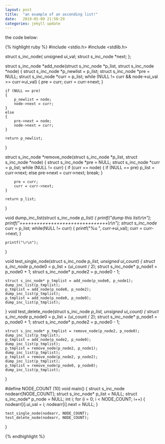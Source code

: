 ```yaml
---
layout: post
title:  "an example of an ascending list!"
date:   2019-05-09 21:50:29
categories: jekyll update
---
```

the code below:

{% highlight ruby %}
#include <stdio.h>
#include <stdlib.h>

struct s_inc_node{
	unsigned ui_val;
	struct s_inc_node *next;
};

struct s_inc_node *add_node(struct s_inc_node *p_list, struct s_inc_node *node)
{
	struct s_inc_node *p_newlist = p_list;
	struct s_inc_node *pre = NULL;
	struct s_inc_node *curr = p_list;
	while (NULL != curr && node->ui_val >= curr->ui_val)
	{
		pre = curr;
		curr = curr->next;
	}

	if (NULL == pre)
	{
		p_newlist = node;
		node->next = curr;
	}
	else
	{
		pre->next = node;
		node->next = curr;
	}

	return p_newlist;
}

struct s_inc_node *remove_node(struct s_inc_node *p_list, struct s_inc_node *node)
{
	struct s_inc_node *pre = NULL;
	struct s_inc_node *curr = p_list;
	while (NULL != curr)
	{
		if (curr == node)
		{
			if (NULL == pre)
				p_list = curr->next;
			else
				pre->next = curr->next;
			break;
		}

		pre = curr;
		curr = curr->next;
	}

	return p_list;
}

void dump_inc_list(struct s_inc_node *p_list)
{
	printf("dump this list\r\n");
	printf("+++++++++++++++++++++++++++++++\r\n");
	struct s_inc_node* curr = p_list;
	while(NULL != curr)
	{
		printf("%u ", curr->ui_val);
		curr = curr->next;
	}

	printf("\r\n");
}

void test_single_node(struct s_inc_node *p_list, unsigned ui_count)
{
	struct s_inc_node* p_node0 = p_list + (ui_count / 2);
	struct s_inc_node* p_node1 = p_node0 + 1;
	struct s_inc_node* p_node2 = p_node0 - 1;

	struct s_inc_node* p_tmplist = add_node(p_node0, p_node1);
	dump_inc_list(p_tmplist);
	p_tmplist = add_node(p_node0, p_node2);
	dump_inc_list(p_tmplist);
	p_tmplist = add_node(p_node0, p_node0);
	dump_inc_list(p_tmplist);
}
void test_delete_node(struct s_inc_node *p_list, unsigned ui_count)
{
	struct s_inc_node* p_node0 = p_list + (ui_count / 2);
	struct s_inc_node* p_node1 = p_node0 + 1;
	struct s_inc_node* p_node2 = p_node0 - 1;

	struct s_inc_node* p_tmplist = remove_node(p_node2, p_node0);
	dump_inc_list(p_tmplist);
	p_tmplist = add_node(p_node2, p_node0);
	dump_inc_list(p_tmplist);
	p_tmplist = remove_node(p_node2, p_node1);
	dump_inc_list(p_tmplist);
	p_tmplist = remove_node(p_node2, p_node2);
	dump_inc_list(p_tmplist);
	p_tmplist = remove_node(p_node0, p_node0);
	dump_inc_list(p_tmplist);
}

#define NODE_COUNT (10)
void main()
{
	struct s_inc_node  nodearr[NODE_COUNT];
	struct s_inc_node* p_list = NULL;
	struct s_inc_node* p_node = NULL;
	int i;
	for (i = 0; i < NODE_COUNT; i++)
	{
		nodearr[i].ui_val = i;
		nodearr[i].next = NULL;
	}

	test_single_node(nodearr, NODE_COUNT);
	test_delete_node(nodearr, NODE_COUNT);
}

{% endhighlight %}


